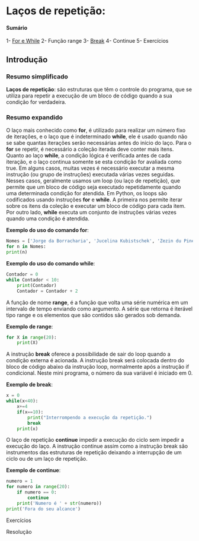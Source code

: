 # Laços de repetição:
#### **Sumário**
1- [For e While](**for**)
2- Função range
3- [Break](#break)
4- Continue
5- Exercícios
## Introdução

### Resumo simplificado

**Laços de repetição**: são estruturas que têm o controle do programa, que se utiliza para repetir a execução de um bloco de código quando a sua condição for verdadeira.

### Resumo expandido

O laço mais conhecido como **for**, é utilizado para realizar um número fixo de iterações, e o laço que é indeterminado **while**, ele é usado quando não se sabe quantas iterações serão necessárias antes do início do laço. Para o **for** se repetir, é necessário a coleção iterada deve conter mais itens. Quanto ao laço **while**, a condição lógica é verificada antes de cada iteração, e o laço continua somente se esta condição for avaliada como true.
Em alguns casos, muitas vezes é necessário executar a mesma instrução (ou grupo de instruções) executada várias vezes seguidas. Nesses casos, geralmente usamos um loop (ou laço de repetição), que permite que um bloco de código seja executado repetidamente quando uma determinada condição for atendida.
Em Python, os loops são codificados usando instruções **for** e **while**. A primeira nos permite iterar sobre os itens da coleção e executar um bloco de código para cada item. Por outro lado, **while** executa um conjunto de instruções várias vezes quando uma condição é atendida.

**Exemplo do uso do comando for**:
```python 
Nomes = ['Jorge da Borracharia', 'Jucelina Kubistschek', 'Zezin du Pineu'] 
for n in Nomes: 
print(n)
```

**Exemplo do uso do comando while**:
```python
Contador = 0 
while Contador < 10: 
    print(Contador) 
    Contador = Contador + 2
```

A função de nome **range**, é a função que volta uma série numérica em um intervalo de tempo enviando como argumento. A série que retorna é iterável tipo range e os elementos que são contidos são gerados sob demanda.

**Exemplo de range**:
```python
for X in range(20): 
    print(X)
```

A instrução **break** oferece a possibilidade de sair do loop quando a condição externa é acionada. A instrução break será colocada dentro do bloco de código abaixo da instrução loop, normalmente após a instrução if condicional. Neste mini programa, o número da sua variável é iniciado em 0.

**Exemplo de break**:
```python
x = 0 
while(x<40): 
    x+=4
    if(x==10): 
        print("Interrompendo a execução da repetição.") 
        break 
    print(x)
```
 
O laço de repetição **continue** impedir a execução do ciclo sem impedir a execução do laço. A instrução continue assim como a instrução break são instrumentos das estruturas de repetição deixando a interrupção de um ciclo ou de um laço de repetição.

**Exemplo de continue**: 
```python
numero = 1 
for numero in range(20): 
    if numero == 0: 
        continue 
    print('Numero é ' + str(numero)) 
print('Fora do seu alcance')
```
 
Exercícios
 
Resolução
 

